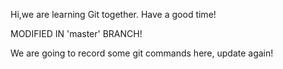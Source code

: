 Hi,we are learning Git together.
Have a good time!

MODIFIED IN 'master' BRANCH!

We are going to record some git commands here, update again!

